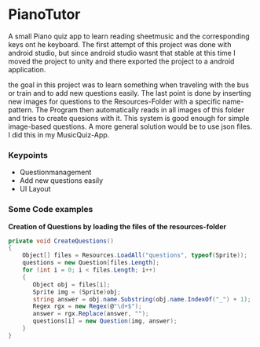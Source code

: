 # PianoTutor
A small Piano quiz app to learn reading sheetmusic and the corresponding keys ont he keyboard. The first attempt of this project was done with android studio, but since android studio wasnt that stable at this time I moved the project to unity and there exported the project to a android application.

the goal in this project was to learn something when traveling with the bus or train and to add new questions easily. The last point is done by inserting new images for questions to the Resources-Folder with a specific name-pattern. The Program then automatically reads in all images of this folder and tries to create quesions with it. This system is good enough for simple image-based questions. A more general solution would be to use json files. I did this in my MusicQuiz-App.

### Keypoints
- Questionmanagement
- Add new questions easily
- UI Layout

### Some Code examples
**Creation of Questions by loading the files of the resources-folder**
```c#
private void CreateQuestions()
{
    Object[] files = Resources.LoadAll("questions", typeof(Sprite));
    questions = new Question[files.Length];
    for (int i = 0; i < files.Length; i++)
    {
       Object obj = files[i];
       Sprite img = (Sprite)obj;
       string answer = obj.name.Substring(obj.name.IndexOf("_") + 1);
       Regex rgx = new Regex(@"\d+$");
       answer = rgx.Replace(answer, "");
       questions[i] = new Question(img, answer);
    }
}
```
